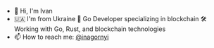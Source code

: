 - 👋 Hi, I'm Ivan
- 🇺🇦 I'm from Ukraine
🧠 Go Developer specializing in blockchain
🛠️ Working with Go, Rust, and blockchain technologies
- 📫 How to reach me: [@inagornyi](https://twitter.com/inagornyi)
